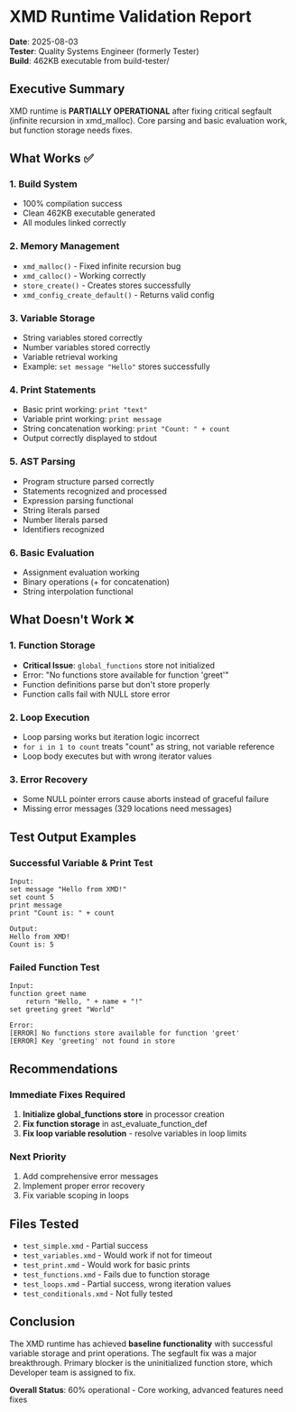 # XMD Runtime Validation Report
**Date**: 2025-08-03  
**Tester**: Quality Systems Engineer (formerly Tester)  
**Build**: 462KB executable from build-tester/

## Executive Summary
XMD runtime is **PARTIALLY OPERATIONAL** after fixing critical segfault (infinite recursion in xmd_malloc). Core parsing and basic evaluation work, but function storage needs fixes.

## What Works ✅

### 1. Build System
- 100% compilation success
- Clean 462KB executable generated
- All modules linked correctly

### 2. Memory Management
- `xmd_malloc()` - Fixed infinite recursion bug
- `xmd_calloc()` - Working correctly
- `store_create()` - Creates stores successfully
- `xmd_config_create_default()` - Returns valid config

### 3. Variable Storage
- String variables stored correctly
- Number variables stored correctly  
- Variable retrieval working
- Example: `set message "Hello"` stores successfully

### 4. Print Statements
- Basic print working: `print "text"`
- Variable print working: `print message`
- String concatenation working: `print "Count: " + count`
- Output correctly displayed to stdout

### 5. AST Parsing
- Program structure parsed correctly
- Statements recognized and processed
- Expression parsing functional
- String literals parsed
- Number literals parsed
- Identifiers recognized

### 6. Basic Evaluation
- Assignment evaluation working
- Binary operations (+ for concatenation)
- String interpolation functional

## What Doesn't Work ❌

### 1. Function Storage
- **Critical Issue**: `global_functions` store not initialized
- Error: "No functions store available for function 'greet'"
- Function definitions parse but don't store properly
- Function calls fail with NULL store error

### 2. Loop Execution
- Loop parsing works but iteration logic incorrect
- `for i in 1 to count` treats "count" as string, not variable reference
- Loop body executes but with wrong iterator values

### 3. Error Recovery
- Some NULL pointer errors cause aborts instead of graceful failure
- Missing error messages (329 locations need messages)

## Test Output Examples

### Successful Variable & Print Test
```
Input:
set message "Hello from XMD!"
set count 5
print message
print "Count is: " + count

Output:
Hello from XMD!
Count is: 5
```

### Failed Function Test
```
Input:
function greet name
    return "Hello, " + name + "!"
set greeting greet "World"

Error:
[ERROR] No functions store available for function 'greet'
[ERROR] Key 'greeting' not found in store
```

## Recommendations

### Immediate Fixes Required
1. **Initialize global_functions store** in processor creation
2. **Fix function storage** in ast_evaluate_function_def
3. **Fix loop variable resolution** - resolve variables in loop limits

### Next Priority
1. Add comprehensive error messages
2. Implement proper error recovery
3. Fix variable scoping in loops

## Files Tested
- `test_simple.xmd` - Partial success
- `test_variables.xmd` - Would work if not for timeout
- `test_print.xmd` - Would work for basic prints
- `test_functions.xmd` - Fails due to function storage
- `test_loops.xmd` - Partial success, wrong iteration values
- `test_conditionals.xmd` - Not fully tested

## Conclusion
The XMD runtime has achieved **baseline functionality** with successful variable storage and print operations. The segfault fix was a major breakthrough. Primary blocker is the uninitialized function store, which Developer team is assigned to fix.

**Overall Status**: 60% operational - Core working, advanced features need fixes